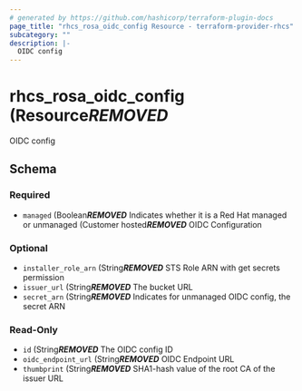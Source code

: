 ```yaml
---
# generated by https://github.com/hashicorp/terraform-plugin-docs
page_title: "rhcs_rosa_oidc_config Resource - terraform-provider-rhcs"
subcategory: ""
description: |-
  OIDC config
---
```


# rhcs_rosa_oidc_config (Resource***REMOVED***

OIDC config



<!-- schema generated by tfplugindocs -->
## Schema

### Required

- `managed` (Boolean***REMOVED*** Indicates whether it is a Red Hat managed or unmanaged (Customer hosted***REMOVED*** OIDC Configuration

### Optional

- `installer_role_arn` (String***REMOVED*** STS Role ARN with get secrets permission
- `issuer_url` (String***REMOVED*** The bucket URL
- `secret_arn` (String***REMOVED*** Indicates for unmanaged OIDC config, the secret ARN

### Read-Only

- `id` (String***REMOVED*** The OIDC config ID
- `oidc_endpoint_url` (String***REMOVED*** OIDC Endpoint URL
- `thumbprint` (String***REMOVED*** SHA1-hash value of the root CA of the issuer URL


